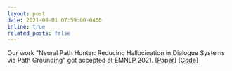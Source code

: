 ```yaml
---
layout: post
date: 2021-08-01 07:59:00-0400
inline: true
related_posts: false
---
```


Our work "Neural Path Hunter: Reducing Hallucination in Dialogue Systems via Path Grounding" got accepted at EMNLP 2021. [[Paper](https://aclanthology.org/2021.emnlp-main.168.pdf)] [[Code](https://github.com/nouhadziri/Neural-Path-Hunter)]

